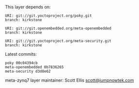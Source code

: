 This layer depends on:

    URI: git://git.yoctoproject.org/poky.git
    branch: kirkstone

    URI: git://git.openembedded.org/meta-openembedded
    branch: kirkstone

    URI: git://git.yoctoproject.org/meta-security.git
    branch: kirkstone

Latest commits:

    poky 00c04394cb
    meta-openembedded 0b7836265
    meta-security d3d8e62

meta-zynq7 layer maintainer: Scott Ellis <scott@jumpnowtek.com>

